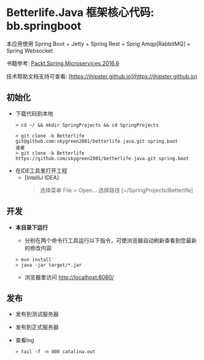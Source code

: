 # Betterlife.Java 框架核心代码: bb.springboot

本应用使用 Spring Boot + Jetty + Spring Rest + Sprig Amqp[RabbitMQ]  + Spring Websocket

书籍参考: [Packt.Spring.Microservices.2016.6](https://github.com/PacktPublishing/Spring-Microservices)

技术帮助文档支持可查看: [https://jhipster.github.io](https://jhipster.github.io)


## 初始化

- 下载代码到本地
  ```
  > cd ~/ && mkdir SpringProjects && cd SpringProjects

  > git clone -b Betterlife git@github.com:skygreen2001/betterlife.java.git spring.boot
  或者
  > git clone -b Betterlife https://github.com/skygreen2001/betterlife.java.git spring.boot

  ```
- 在IDE工具里打开工程
  - [IntelliJ IDEA]
    > 选择菜单 File > Open... 选择路径 [~/SpringProjects/Betterlife]

## 开发

  * **本目录下运行**

    - 分别在两个命令行工具运行以下指令，可使浏览器自动刷新查看到您最新的修改内容

    ```
    > mvn install
    > java -jar target/*.jar
    ```

    - 浏览器里访问 [http://localhost:8080/](http://localhost:8080/)

## 发布
- 发布到测试服务器


- 发布到正式服务器


- 查看log
  ```
  > tail -f -n 400 catalina.out
  ```

